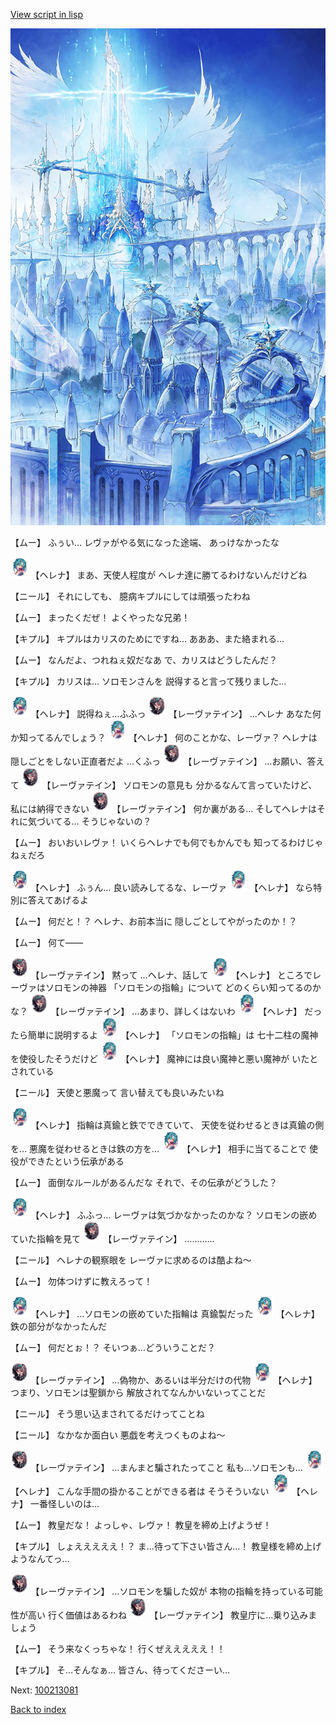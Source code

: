 [View script in lisp](../scripts/100213071.txt)

![angel_world.png](../images/backgrounds/angel_world.png)

【ムー】
ふぅい…
レヴァがやる気になった途端、
あっけなかったな

<img src="../images/units/3302811.png" alt="3302811.png" height="34"/>
【ヘレナ】
まあ、天使人程度が
ヘレナ達に勝てるわけないんだけどね

【ニール】
それにしても、
臆病キプルにしては頑張ったわね

【ムー】
まったくだぜ！
よくやったな兄弟！

【キプル】
キプルはカリスのためにですね…
あああ、また絡まれる…

【ムー】
なんだよ、つれねぇ奴だなあ
で、カリスはどうしたんだ？

【キプル】
カリスは…
ソロモンさんを
説得すると言って残りました…

<img src="../images/units/3302811.png" alt="3302811.png" height="34"/>
【ヘレナ】
説得ねぇ…ふふっ

<img src="../images/units/3100211.png" alt="3100211.png" height="34"/>
【レーヴァテイン】
…ヘレナ
あなた何か知ってるんでしょう？

<img src="../images/units/3302811.png" alt="3302811.png" height="34"/>
【ヘレナ】
何のことかな、レーヴァ？
ヘレナは隠しごとをしない正直者だよ
…くふっ

<img src="../images/units/3100211.png" alt="3100211.png" height="34"/>
【レーヴァテイン】
…お願い、答えて

<img src="../images/units/3100211.png" alt="3100211.png" height="34"/>
【レーヴァテイン】
ソロモンの意見も
分かるなんて言っていたけど、
私には納得できない

<img src="../images/units/3100211.png" alt="3100211.png" height="34"/>
【レーヴァテイン】
何か裏がある…
そしてヘレナはそれに気づいてる…
そうじゃないの？

【ムー】
おいおいレヴァ！
いくらヘレナでも何でもかんでも
知ってるわけじゃねぇだろ

<img src="../images/units/3302811.png" alt="3302811.png" height="34"/>
【ヘレナ】
ふぅん…
良い読みしてるな、レーヴァ

<img src="../images/units/3302811.png" alt="3302811.png" height="34"/>
【ヘレナ】
なら特別に答えてあげるよ

【ムー】
何だと！？
ヘレナ、お前本当に
隠しごとしてやがったのか！？

【ムー】
何て――

<img src="../images/units/3100211.png" alt="3100211.png" height="34"/>
【レーヴァテイン】
黙って
…ヘレナ、話して

<img src="../images/units/3302811.png" alt="3302811.png" height="34"/>
【ヘレナ】
ところでレーヴァはソロモンの神器
「ソロモンの指輪」について
どのくらい知ってるのかな？

<img src="../images/units/3100211.png" alt="3100211.png" height="34"/>
【レーヴァテイン】
…あまり、詳しくはないわ

<img src="../images/units/3302811.png" alt="3302811.png" height="34"/>
【ヘレナ】
だったら簡単に説明するよ

<img src="../images/units/3302811.png" alt="3302811.png" height="34"/>
【ヘレナ】
「ソロモンの指輪」は
七十二柱の魔神を使役したそうだけど

<img src="../images/units/3302811.png" alt="3302811.png" height="34"/>
【ヘレナ】
魔神には良い魔神と悪い魔神が
いたとされている

【ニール】
天使と悪魔って
言い替えても良いみたいね

<img src="../images/units/3302811.png" alt="3302811.png" height="34"/>
【ヘレナ】
指輪は真鍮と鉄でできていて、
天使を従わせるときは真鍮の側を…
悪魔を従わせるときは鉄の方を…

<img src="../images/units/3302811.png" alt="3302811.png" height="34"/>
【ヘレナ】
相手に当てることで
使役ができたという伝承がある

【ムー】
面倒なルールがあるんだな
それで、その伝承がどうした？

<img src="../images/units/3302811.png" alt="3302811.png" height="34"/>
【ヘレナ】
ふふっ…
レーヴァは気づかなかったのかな？
ソロモンの嵌めていた指輪を見て

<img src="../images/units/3100211.png" alt="3100211.png" height="34"/>
【レーヴァテイン】
…………

【ニール】
ヘレナの観察眼を
レーヴァに求めるのは酷よね～

【ムー】
勿体つけずに教えろって！

<img src="../images/units/3302811.png" alt="3302811.png" height="34"/>
【ヘレナ】
…ソロモンの嵌めていた指輪は
真鍮製だった

<img src="../images/units/3302811.png" alt="3302811.png" height="34"/>
【ヘレナ】
鉄の部分がなかったんだ

【ムー】
何だとぉ！？
そいつぁ…どういうことだ？

<img src="../images/units/3100211.png" alt="3100211.png" height="34"/>
【レーヴァテイン】
…偽物か、あるいは半分だけの代物

<img src="../images/units/3302811.png" alt="3302811.png" height="34"/>
【ヘレナ】
つまり、ソロモンは聖鎖から
解放されてなんかいないってことだ

【ニール】
そう思い込まされてるだけってことね

【ニール】
なかなか面白い
悪戯を考えつくものよね～

<img src="../images/units/3100211.png" alt="3100211.png" height="34"/>
【レーヴァテイン】
…まんまと騙されたってこと
私も…ソロモンも…

<img src="../images/units/3302811.png" alt="3302811.png" height="34"/>
【ヘレナ】
こんな手間の掛かることができる者は
そうそういない

<img src="../images/units/3302811.png" alt="3302811.png" height="34"/>
【ヘレナ】
一番怪しいのは…

【ムー】
教皇だな！
よっしゃ、レヴァ！
教皇を締め上げようぜ！

【キプル】
しょえええええ！？
ま…待って下さい皆さん…！
教皇様を締め上げようなんてっ…

<img src="../images/units/3100211.png" alt="3100211.png" height="34"/>
【レーヴァテイン】
…ソロモンを騙した奴が
本物の指輪を持っている可能性が高い
行く価値はあるわね

<img src="../images/units/3100211.png" alt="3100211.png" height="34"/>
【レーヴァテイン】
教皇庁に…乗り込みましょう

【ムー】
そう来なくっちゃな！
行くぜえええええ！！

【キプル】
そ…そんなぁ…
皆さん、待ってくださーい…

Next: [100213081](100213081.md)

[Back to index](index.md)
